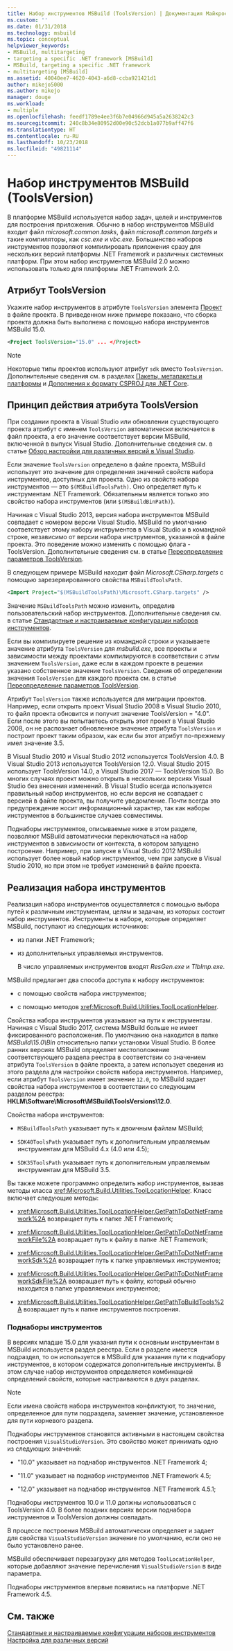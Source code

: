 ```yaml
---
title: Набор инструментов MSBuild (ToolsVersion) | Документация Майкрософт
ms.custom: ''
ms.date: 01/31/2018
ms.technology: msbuild
ms.topic: conceptual
helpviewer_keywords:
- MSBuild, multitargeting
- targeting a specific .NET framework [MSBuild]
- MSBuild, targeting a specific .NET framework
- multitargeting [MSBuild]
ms.assetid: 40040ee7-4620-4043-a6d8-ccba921421d1
author: mikejo5000
ms.author: mikejo
manager: douge
ms.workload:
- multiple
ms.openlocfilehash: feedf1789e4ee3f6b7e04966d945a5a2638242c3
ms.sourcegitcommit: 240c8b34e80952d00e90c52dcb1a077b9aff47f6
ms.translationtype: HT
ms.contentlocale: ru-RU
ms.lasthandoff: 10/23/2018
ms.locfileid: "49821114"
---
```

# <a name="msbuild-toolset-toolsversion"></a>Набор инструментов MSBuild (ToolsVersion)
В платформе MSBuild используется набор задач, целей и инструментов для построения приложения. Обычно в набор инструментов MSBuild входит файл *microsoft.common.tasks*, файл *microsoft.common.targets* и такие компиляторы, как *csc.exe* и *vbc.exe*. Большинство наборов инструментов позволяют компилировать приложения сразу для нескольких версий платформы .NET Framework и различных системных платформ. При этом набор инструментов MSBuild 2.0 можно использовать только для платформы .NET Framework 2.0.  
  
## <a name="toolsversion-attribute"></a>Атрибут ToolsVersion  
 Укажите набор инструментов в атрибуте `ToolsVersion` элемента [Проект](../msbuild/project-element-msbuild.md) в файле проекта. В приведенном ниже примере показано, что сборка проекта должна быть выполнена с помощью набора инструментов MSBuild 15.0.  
  
```xml  
<Project ToolsVersion="15.0" ... </Project>  
``` 

> [!NOTE] 
> Некоторые типы проектов используют атрибут `sdk` вместо `ToolsVersion`. Дополнительные сведения см. в разделах [Пакеты, метапакеты и платформы](/dotnet/core/packages) и [Дополнения к формату CSPROJ для .NET Core](/dotnet/core/tools/csproj).
  
## <a name="how-the-toolsversion-attribute-works"></a>Принцип действия атрибута ToolsVersion  
 При создании проекта в Visual Studio или обновлении существующего проекта атрибут с именем `ToolsVersion` автоматически включается в файл проекта, а его значение соответствует версии MSBuild, включенной в выпуск Visual Studio. Дополнительные сведения см. в статье [Обзор настройки для различных версий в Visual Studio](../ide/targeting-a-specific-dotnet-framework-version.md).  
  
 Если значение `ToolsVersion` определено в файле проекта, MSBuild использует это значение для определения значений свойств набора инструментов, доступных для проекта. Одно из свойств набора инструментов — это `$(MSBuildToolsPath)`. Оно определяет путь к инструментам .NET Framework. Обязательным является только это свойство набора инструментов (или `$(MSBuildBinPath)`).  
  
 Начиная с Visual Studio 2013, версия набора инструментов MSBuild совпадает с номером версии Visual Studio. MSBuild по умолчанию соответствует этому набору инструментов в Visual Studio и в командной строке, независимо от версии набора инструментов, указанной в файле проекта.  Это поведение можно изменить с помощью флага -ToolsVersion. Дополнительные сведения см. в статье [Переопределение параметров ToolsVersion](../msbuild/overriding-toolsversion-settings.md).  
  
 В следующем примере MSBuild находит файл *Microsoft.CSharp.targets* с помощью зарезервированного свойства `MSBuildToolsPath`.  
  
```xml  
<Import Project="$(MSBuildToolsPath)\Microsoft.CSharp.targets" />  
```  
  
 Значение `MSBuildToolsPath` можно изменить, определив пользовательский набор инструментов. Дополнительные сведения см. в статье [Стандартные и настраиваемые конфигурации наборов инструментов](../msbuild/standard-and-custom-toolset-configurations.md).  
  
 Если вы компилируете решение из командной строки и указываете значение атрибута `ToolsVersion` для *msbuild.exe*, все проекты и зависимости между проектами компилируются в соответствии с этим значением `ToolsVersion`, даже если в каждом проекте в решении указано собственное значение `ToolsVersion`. Сведения об определении значения `ToolsVersion` для каждого проекта см. в статье [Переопределение параметров ToolsVersion](../msbuild/overriding-toolsversion-settings.md).  
  
 Атрибут `ToolsVersion` также используется для миграции проектов. Например, если открыть проект Visual Studio 2008 в Visual Studio 2010, то файл проекта обновится и получит значение ToolsVersion = "4.0". Если после этого вы попытаетесь открыть этот проект в Visual Studio 2008, он не распознает обновленное значение атрибута `ToolsVersion` и построит проект таким образом, как если бы этот атрибут по-прежнему имел значение 3.5.  
  
 В Visual Studio 2010 и Visual Studio 2012 используется ToolsVersion 4.0. В Visual Studio 2013 используется ToolsVersion 12.0. Visual Studio 2015 использует ToolsVersion 14.0, а Visual Studio 2017 — ToolsVersion 15.0. Во многих случаях проект можно открыть в нескольких версиях Visual Studio без внесения изменений. В Visual Studio всегда используется правильный набор инструментов, но если версия не совпадает с версией в файле проекта, вы получите уведомление. Почти всегда это предупреждение носит информационный характер, так как наборы инструментов в большинстве случаев совместимы.  
  
 Поднаборы инструментов, описываемые ниже в этом разделе, позволяют MSBuild автоматически переключаться на набор инструментов в зависимости от контекста, в котором запущено построение. Например, при запуске в Visual Studio 2012 MSBuild использует более новый набор инструментов, чем при запуске в Visual Studio 2010, но при этом не требует изменений в файле проекта.  
  
## <a name="toolset-implementation"></a>Реализация набора инструментов  
 Реализация набора инструментов осуществляется с помощью выбора путей к различным инструментам, целям и задачам, из которых состоит набор инструментов. Инструменты в наборе, которые определяет MSBuild, поступают из следующих источников:  
  
- из папки .NET Framework;  
  
- из дополнительных управляемых инструментов.  
  
  В число управляемых инструментов входят *ResGen.exe* и *TlbImp.exe*.  

MSBuild предлагает два способа доступа к набору инструментов:  
  
-   с помощью свойств набора инструментов;  
  
-   с помощью методов <xref:Microsoft.Build.Utilities.ToolLocationHelper>.  

Свойства набора инструментов указывают на пути к инструментам. Начиная с Visual Studio 2017, система MSBuild больше не имеет фиксированного расположения. По умолчанию она находится в папке *MSBuild\15.0\Bin* относительно папки установки Visual Studio. В более ранних версиях MSBuild определяет местоположение соответствующего раздела реестра в соответствии со значением атрибута `ToolsVersion` в файле проекта, а затем использует сведения из этого раздела для настройки свойств набора инструментов. Например, если атрибут `ToolsVersion` имеет значение `12.0`, то MSBuild задает свойства набора инструментов в соответствии со следующим разделом реестра: **HKLM\Software\Microsoft\MSBuild\ToolsVersions\12.0**.  
  
 Свойства набора инструментов:  
  
-   `MSBuildToolsPath` указывает путь к двоичным файлам MSBuild;  
  
-   `SDK40ToolsPath` указывает путь к дополнительным управляемым инструментам для MSBuild 4.x (4.0 или 4.5);  
  
-   `SDK35ToolsPath` указывает путь к дополнительным управляемым инструментам для MSBuild 3.5.  

Вы также можете программно определить набор инструментов, вызвав методы класса <xref:Microsoft.Build.Utilities.ToolLocationHelper>. Класс включает следующие методы:  
  
-   <xref:Microsoft.Build.Utilities.ToolLocationHelper.GetPathToDotNetFramework%2A> возвращает путь к папке .NET Framework;  
  
-   <xref:Microsoft.Build.Utilities.ToolLocationHelper.GetPathToDotNetFrameworkFile%2A> возвращает путь к файлу в папке .NET Framework;  
  
-   <xref:Microsoft.Build.Utilities.ToolLocationHelper.GetPathToDotNetFrameworkSdk%2A> возвращает путь к папке управляемых инструментов;  
  
-   <xref:Microsoft.Build.Utilities.ToolLocationHelper.GetPathToDotNetFrameworkSdkFile%2A> возвращает путь к файлу, который обычно находится в папке управляемых инструментов;  
  
-   <xref:Microsoft.Build.Utilities.ToolLocationHelper.GetPathToBuildTools%2A> возвращает путь к папке инструментов построения.  
  
### <a name="sub-toolsets"></a>Поднаборы инструментов  
 В версиях младше 15.0 для указания пути к основным инструментам в MSBuild используется раздел реестра. Если в разделе имеется подраздел, то он используется в MSBuild для указания пути к поднабору инструментов, в котором содержатся дополнительные инструменты. В этом случае набор инструментов определяется комбинацией определений свойств, которые настраиваются в двух разделах.  
  
> [!NOTE]
>  Если имена свойств набора инструментов конфликтуют, то значение, определенное для пути подраздела, заменяет значение, установленное для пути корневого раздела.  
  
 Поднаборы инструментов становятся активными в настоящем свойства построения `VisualStudioVersion`. Это свойство может принимать одно из следующих значений:  
  
-   "10.0" указывает на поднабор инструментов .NET Framework 4;  
  
-   "11.0" указывает на поднабор инструментов .NET Framework 4.5;  
  
-   "12.0" указывает на поднабор инструментов .NET Framework 4.5.1; 

Поднаборы инструментов 10.0 и 11.0 должны использоваться с ToolsVersion 4.0. В более поздних версиях версии поднабора инструментов и ToolsVersion должны совпадать.  

В процессе построения MSBuild автоматически определяет и задает для свойства `VisualStudioVersion` значение по умолчанию, если оно не было установлено ранее.  

MSBuild обеспечивает перезагрузку для методов `ToolLocationHelper`, которые добавляют значение перечисления `VisualStudioVersion` в виде параметра.  

Поднаборы инструментов впервые появились на платформе .NET Framework 4.5.  
  
## <a name="see-also"></a>См. также  
 [Стандартные и настраиваемые конфигурации наборов инструментов](../msbuild/standard-and-custom-toolset-configurations.md)   
 [Настройка для различных версий](../msbuild/msbuild-multitargeting-overview.md)

